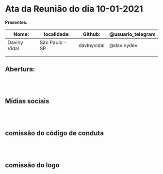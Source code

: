 # Ata da Reunião do dia 10-01-2021

**Presentes:**

|Nome:  |localidade:   |Github:   |@usuario_telegram  | 
|---|---|---|---|
|Daviny Vidal   |São Paulo - SP   |davinyvidal   |@davinydev   |
|   |   |   |   |
|   |   |   |   |


## Abertura:

<BR><BR>


## Mídias sociais

<BR><BR>

## comissão do código de conduta

<BR><BR>

## comissão do logo



